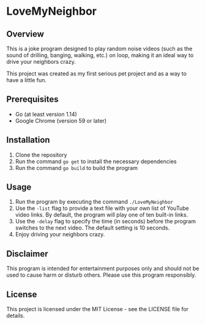 # LoveMyNeighbor

## Overview
This is a joke program designed to play random noise videos (such as the sound of drilling, banging, walking, etc.) on loop, making it an ideal way to drive your neighbors crazy.

This project was created as my first serious pet project and as a way to have a little fun.

## Prerequisites
- Go (at least version 1.14)
- Google Chrome (version 59 or later)

## Installation
1. Clone the repository
2. Run the command `go get` to install the necessary dependencies
3. Run the command `go build` to build the program

## Usage
1. Run the program by executing the command `./LoveMyNeighbor`
2. Use the `-list` flag to provide a text file with your own list of YouTube video links. By default, the program will play one of ten built-in links.
3. Use the `-delay` flag to specify the time (in seconds) before the program switches to the next video. The default setting is 10 seconds.
4. Enjoy driving your neighbors crazy.

## Disclaimer
This program is intended for entertainment purposes only and should not be used to cause harm or disturb others. Please use this program responsibly.

## License
This project is licensed under the MIT License - see the LICENSE file for details.
